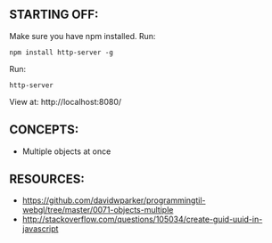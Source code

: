## STARTING OFF:

Make sure you have npm installed.
Run:
```
npm install http-server -g
```

Run:
```
http-server
```

View at: http://localhost:8080/

## CONCEPTS:

* Multiple objects at once

## RESOURCES:

* https://github.com/davidwparker/programmingtil-webgl/tree/master/0071-objects-multiple
* http://stackoverflow.com/questions/105034/create-guid-uuid-in-javascript
